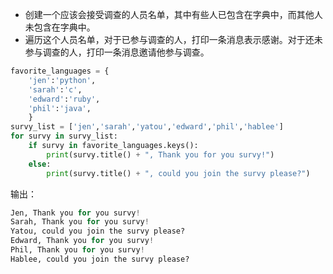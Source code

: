 - 创建一个应该会接受调查的人员名单，其中有些人已包含在字典中，而其他人未包含在字典中。
- 遍历这个人员名单，对于已参与调查的人，打印一条消息表示感谢。对于还未参与调查的人，打印一条消息邀请他参与调查。
```python
favorite_languages = {
    'jen':'python',
    'sarah':'c',
    'edward':'ruby',
    'phil':'java',    
    }
survy_list = ['jen','sarah','yatou','edward','phil','hablee']
for survy in survy_list:
    if survy in favorite_languages.keys():
        print(survy.title() + ", Thank you for you survy!")
    else:
        print(survy.title() + ", could you join the survy please?")
```
输出：
```python
Jen, Thank you for you survy!
Sarah, Thank you for you survy!
Yatou, could you join the survy please?
Edward, Thank you for you survy!
Phil, Thank you for you survy!
Hablee, could you join the survy please?
```
